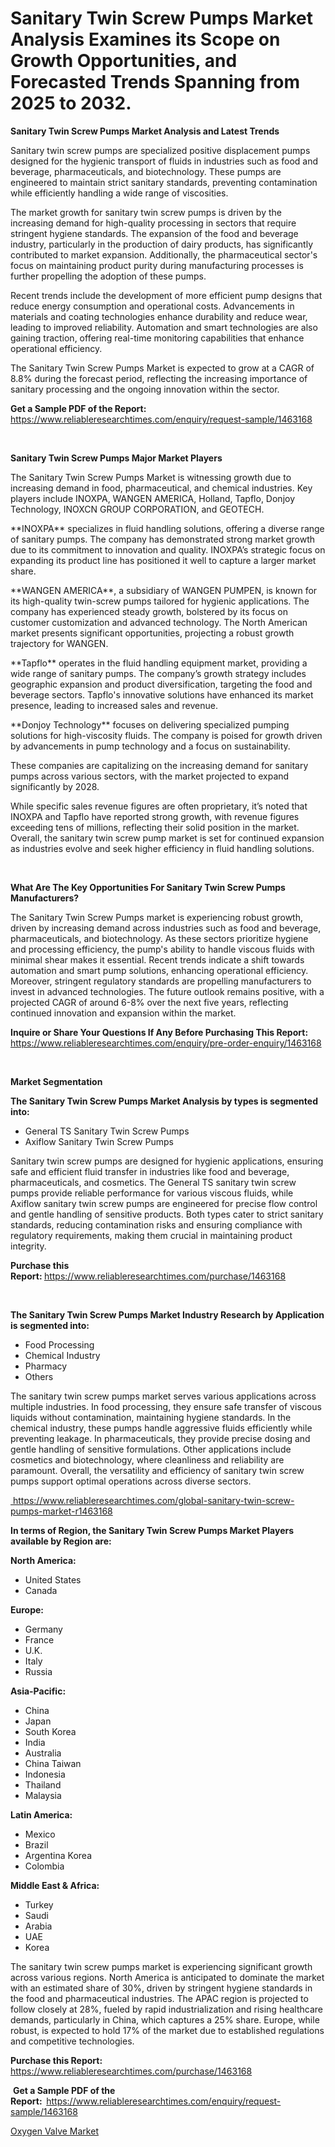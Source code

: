 <p><h1>Sanitary Twin Screw Pumps Market Analysis Examines its Scope on Growth Opportunities, and Forecasted Trends Spanning from 2025 to 2032.</h1></p><p><strong>Sanitary Twin Screw Pumps Market Analysis and Latest Trends</strong></p>
<p><p>Sanitary twin screw pumps are specialized positive displacement pumps designed for the hygienic transport of fluids in industries such as food and beverage, pharmaceuticals, and biotechnology. These pumps are engineered to maintain strict sanitary standards, preventing contamination while efficiently handling a wide range of viscosities.</p><p>The market growth for sanitary twin screw pumps is driven by the increasing demand for high-quality processing in sectors that require stringent hygiene standards. The expansion of the food and beverage industry, particularly in the production of dairy products, has significantly contributed to market expansion. Additionally, the pharmaceutical sector's focus on maintaining product purity during manufacturing processes is further propelling the adoption of these pumps.</p><p>Recent trends include the development of more efficient pump designs that reduce energy consumption and operational costs. Advancements in materials and coating technologies enhance durability and reduce wear, leading to improved reliability. Automation and smart technologies are also gaining traction, offering real-time monitoring capabilities that enhance operational efficiency.</p><p>The Sanitary Twin Screw Pumps Market is expected to grow at a CAGR of 8.8% during the forecast period, reflecting the increasing importance of sanitary processing and the ongoing innovation within the sector.</p></p>
<p><strong>Get a Sample PDF of the Report:&nbsp;</strong> <a href="https://www.reliableresearchtimes.com/enquiry/request-sample/1463168?utm_campaign=2455&utm_medium=2&utm_source=Github&utm_content=ia&utm_term=18022025&utm_id=sanitary-twin-screw-pumps">https://www.reliableresearchtimes.com/enquiry/request-sample/1463168</a></p>
<p>&nbsp;</p>
<p><strong>Sanitary Twin Screw Pumps Major Market Players</strong></p>
<p><p>The Sanitary Twin Screw Pumps Market is witnessing growth due to increasing demand in food, pharmaceutical, and chemical industries. Key players include INOXPA, WANGEN AMERICA, Holland, Tapflo, Donjoy Technology, INOXCN GROUP CORPORATION, and GEOTECH.</p><p>**INOXPA** specializes in fluid handling solutions, offering a diverse range of sanitary pumps. The company has demonstrated strong market growth due to its commitment to innovation and quality. INOXPA’s strategic focus on expanding its product line has positioned it well to capture a larger market share.</p><p>**WANGEN AMERICA**, a subsidiary of WANGEN PUMPEN, is known for its high-quality twin-screw pumps tailored for hygienic applications. The company has experienced steady growth, bolstered by its focus on customer customization and advanced technology. The North American market presents significant opportunities, projecting a robust growth trajectory for WANGEN.</p><p>**Tapflo** operates in the fluid handling equipment market, providing a wide range of sanitary pumps. The company’s growth strategy includes geographic expansion and product diversification, targeting the food and beverage sectors. Tapflo's innovative solutions have enhanced its market presence, leading to increased sales and revenue.</p><p>**Donjoy Technology** focuses on delivering specialized pumping solutions for high-viscosity fluids. The company is poised for growth driven by advancements in pump technology and a focus on sustainability.</p><p>These companies are capitalizing on the increasing demand for sanitary pumps across various sectors, with the market projected to expand significantly by 2028. </p><p>While specific sales revenue figures are often proprietary, it’s noted that INOXPA and Tapflo have reported strong growth, with revenue figures exceeding tens of millions, reflecting their solid position in the market. Overall, the sanitary twin screw pump market is set for continued expansion as industries evolve and seek higher efficiency in fluid handling solutions.</p></p>
<p>&nbsp;</p>
<p><strong>What Are The Key Opportunities For Sanitary Twin Screw Pumps Manufacturers?</strong></p>
<p><p>The Sanitary Twin Screw Pumps market is experiencing robust growth, driven by increasing demand across industries such as food and beverage, pharmaceuticals, and biotechnology. As these sectors prioritize hygiene and processing efficiency, the pump's ability to handle viscous fluids with minimal shear makes it essential. Recent trends indicate a shift towards automation and smart pump solutions, enhancing operational efficiency. Moreover, stringent regulatory standards are propelling manufacturers to invest in advanced technologies. The future outlook remains positive, with a projected CAGR of around 6-8% over the next five years, reflecting continued innovation and expansion within the market.</p></p>
<p><strong>Inquire or Share Your Questions If Any Before Purchasing This Report:</strong> <a href="https://www.reliableresearchtimes.com/enquiry/pre-order-enquiry/1463168?utm_campaign=2455&utm_medium=2&utm_source=Github&utm_content=ia&utm_term=18022025&utm_id=sanitary-twin-screw-pumps">https://www.reliableresearchtimes.com/enquiry/pre-order-enquiry/1463168</a></p>
<p>&nbsp;</p>
<p><strong>Market Segmentation</strong></p>
<p><strong>The Sanitary Twin Screw Pumps Market Analysis by types is segmented into:</strong></p>
<p><ul><li>General TS Sanitary Twin Screw Pumps</li><li>Axiflow Sanitary Twin Screw Pumps</li></ul></p>
<p><p>Sanitary twin screw pumps are designed for hygienic applications, ensuring safe and efficient fluid transfer in industries like food and beverage, pharmaceuticals, and cosmetics. The General TS sanitary twin screw pumps provide reliable performance for various viscous fluids, while Axiflow sanitary twin screw pumps are engineered for precise flow control and gentle handling of sensitive products. Both types cater to strict sanitary standards, reducing contamination risks and ensuring compliance with regulatory requirements, making them crucial in maintaining product integrity.</p></p>
<p><strong>Purchase this Report:&nbsp;</strong><a href="https://www.reliableresearchtimes.com/purchase/1463168?utm_campaign=2455&utm_medium=2&utm_source=Github&utm_content=ia&utm_term=18022025&utm_id=sanitary-twin-screw-pumps">https://www.reliableresearchtimes.com/purchase/1463168</a></p>
<p>&nbsp;</p>
<p><strong>The Sanitary Twin Screw Pumps Market Industry Research by Application is segmented into:</strong></p>
<p><ul><li>Food Processing</li><li>Chemical Industry</li><li>Pharmacy</li><li>Others</li></ul></p>
<p><p>The sanitary twin screw pumps market serves various applications across multiple industries. In food processing, they ensure safe transfer of viscous liquids without contamination, maintaining hygiene standards. In the chemical industry, these pumps handle aggressive fluids efficiently while preventing leakage. In pharmaceuticals, they provide precise dosing and gentle handling of sensitive formulations. Other applications include cosmetics and biotechnology, where cleanliness and reliability are paramount. Overall, the versatility and efficiency of sanitary twin screw pumps support optimal operations across diverse sectors.</p></p>
<p><a href="https://www.reliableresearchtimes.com/global-sanitary-twin-screw-pumps-market-r1463168?utm_campaign=2455&utm_medium=2&utm_source=Github&utm_content=ia&utm_term=18022025&utm_id=sanitary-twin-screw-pumps">&nbsp;https://www.reliableresearchtimes.com/global-sanitary-twin-screw-pumps-market-r1463168</a></p>
<p><strong>In terms of Region, the Sanitary Twin Screw Pumps Market Players available by Region are:</strong></p>
<p>
    <p> <strong> North America: </strong>
        <ul>
            <li>United States</li>
            <li>Canada</li>
        </ul>
        </p> 
    <p> <strong> Europe: </strong>
        <ul>
            <li>Germany</li>
            <li>France</li>
            <li>U.K.</li>
            <li>Italy</li>
            <li>Russia</li>
        </ul>
        </p> 
    <p> <strong> Asia-Pacific: </strong>
        <ul>
            <li>China</li>
            <li>Japan</li>
            <li>South Korea</li>
            <li>India</li>
            <li>Australia</li>
            <li>China Taiwan</li>
            <li>Indonesia</li>
            <li>Thailand</li>
            <li>Malaysia</li>
        </ul>
        </p> 
    <p> <strong> Latin America: </strong>
        <ul>
            <li>Mexico</li>
            <li>Brazil</li>
            <li>Argentina Korea</li>
            <li>Colombia</li>
        </ul>
        </p> 
    <p> <strong> Middle East & Africa: </strong>
        <ul>
            <li>Turkey</li>
            <li>Saudi</li>
            <li>Arabia</li>
            <li>UAE</li>
            <li>Korea</li>
        </ul>
    </p>
    </p>
<p><p>The sanitary twin screw pumps market is experiencing significant growth across various regions. North America is anticipated to dominate the market with an estimated share of 30%, driven by stringent hygiene standards in the food and pharmaceutical industries. The APAC region is projected to follow closely at 28%, fueled by rapid industrialization and rising healthcare demands, particularly in China, which captures a 25% share. Europe, while robust, is expected to hold 17% of the market due to established regulations and competitive technologies.</p></p>
<p><strong>Purchase this Report: </strong><a href="https://www.reliableresearchtimes.com/purchase/1463168?utm_campaign=2455&utm_medium=2&utm_source=Github&utm_content=ia&utm_term=18022025&utm_id=sanitary-twin-screw-pumps">https://www.reliableresearchtimes.com/purchase/1463168</a></p>
<p>&nbsp;<strong>Get a Sample PDF of the Report:&nbsp;&nbsp;</strong><a href="https://www.reliableresearchtimes.com/enquiry/request-sample/1463168?utm_campaign=2455&utm_medium=2&utm_source=Github&utm_content=ia&utm_term=18022025&utm_id=sanitary-twin-screw-pumps">https://www.reliableresearchtimes.com/enquiry/request-sample/1463168</a></p>
<p><strong></strong></p>
<p><p><a href="https://github.com/xanaanenkaly/Market-Research-Report-List-1/blob/main/oxygen-valve-market.md?utm_campaign=2455&utm_medium=2&utm_source=Github&utm_content=ia&utm_term=18022025&utm_id=sanitary-twin-screw-pumps">Oxygen Valve Market</a></p></p>